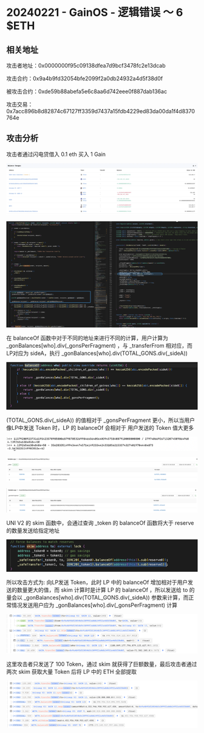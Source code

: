 # 20240221 - GainOS - 逻辑错误 ～ 6 $ETH

## 相关地址

攻击者地址：0x0000000f95c09138dfea7d9bcf3478fc2e13dcab

攻击合约：0x9a4b9fd32054bfe2099f2a0db24932a4d5f38d0f

被攻击合约：0xde59b88abefa5e6c8aa6d742eee0f887dab136ac

攻击交易：0x7acc896b8d82874c67127ff3359d7437a15fdb4229ed83da00da1f4d8370764e

## 攻击分析

攻击者通过闪电贷借入 0.1 eth 买入 1 Gain 

![image.png](../../img/1708927130993-aae60c8d-eb24-43a9-ba88-78b83cfe81c9.png)

![img](../../img/1708927397821-b5d3730b-f284-4904-9796-d814213b21e9.png)

在 balanceOf 函数中对于不同的地址来进行不同的计算，用户计算为 _gonBalances[who].div(_gonsPerFragment) ，与 _transferFrom 相对应，而LP对应为 sideA，执行 _gonBalances[who].div(TOTAL_GONS.div(_sideA))

![img](../../img/1708927435864-9c228025-0983-4b10-adf9-a2a7c047304c.png)

(TOTAL_GONS.div(_sideA)) 的值相对于 _gonsPerFragment 更小，所以当用户像LP中发送 Token 时，LP 的 balanceOf 会相对于 用户发送的 Token 值大更多

![img](../../img/1708927905959-fa675361-318a-47d8-a24b-e1c257b325d9.png)

![img](../../img/1708927620198-6cad1974-64f9-4d9c-9245-d4291525186b.png)

![img](../../img/1708927630221-83a9ea5b-1e45-4d43-bb8a-4defd2386ebf.png)

 UNI V2 的 skim 函数中，会通过查询 _token 的 balanceOf 函数将大于 reserve 的数量发送给指定地址

![img](../../img/1708928188554-e4ffaed1-8641-4e5b-98aa-059329f284cc.png)

所以攻击方式为: 向LP发送 Token，此时 LP 中的 balanceOf 增加相对于用户发送的数量更大的值，而 skim 计算时是计算 LP 的 balanceOf ，所以发送给 to 的量会以  _gonBalances[who].div(TOTAL_GONS.div(_sideA)) 参数来计算，而正常情况发送用户应为 _gonBalances[who].div(_gonsPerFragment) 计算

![img](../../img/1708928766689-a1a2ebb8-236f-40ed-9d49-1782b6725f33.png)

这里攻击者只发送了 100 Token，通过 skim 就获得了巨额数量，最后攻击者通过两次 skim 获取大量 Token 后将 LP 中的 ETH 全部提取

![img](../../img/1708928825722-f42bfe2b-9970-4b49-b90e-fe5f24ba658b.png)